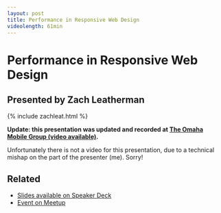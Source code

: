 ```yaml
---
layout: post
title: Performance in Responsive Web Design
videolength: 61min
---
```


# Performance in Responsive Web Design

## Presented by Zach Leatherman

{% include zachleat.html %}

**Update: this presentation was updated and recorded at [The Omaha Mobile Group (video available)](http://www.zachleat.com/web/rwd-perf/).**

<script async class="speakerdeck-embed" data-id="a4b592e00c530130c43112313940cc16" data-ratio="1.2994923857868" src="http://speakerdeck.com/assets/embed.js"></script>

Unfortunately there is not a video for this presentation, due to a technical mishap on the part of the presenter (me). Sorry!

## Related

* [Slides available on Speaker Deck](https://speakerdeck.com/nebraskajs/performance-and-responsive-web-design)
* [Event on Meetup](http://www.meetup.com/nebraskajs/events/74950422/)